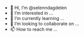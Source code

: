 - 👋 Hi, I’m @selenndagdelen
- 👀 I’m interested in ...
- 🌱 I’m currently learning ...
- 💞️ I’m looking to collaborate on ...
- 📫 How to reach me ...

<!---
selenndagdelen/selenndagdelen is a ✨ special ✨ repository because its `README.md` (this file) appears on your GitHub profile.
You can click the Preview link to take a look at your changes.
--->
